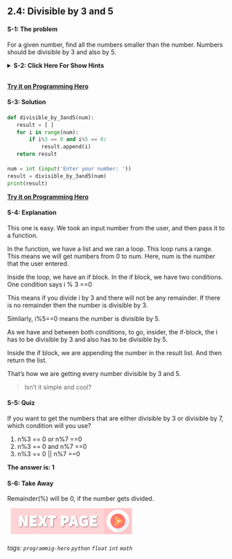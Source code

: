
## 2.4: Divisible by 3 and 5

#### S-1: The problem
For a given number, find all the numbers smaller than the number. Numbers should be divisible by 3 and also by 5.

<details>
 <summary><b>S-2: Click Here For Show Hints</b></summary>
   <p>So, you have to check two conditions: make sure the number is divisible by 3, and also by 5.

> Hence, you will need to use two conditions.
</p>
 </details>
<br>

**[Try it on Programming Hero](https://play.google.com/store/apps/details?id=com.learnprogramming.codecamp)**

#### S-3: Solution
```python
def divisible_by_3and5(num):
   result = [ ]
   for i in range(num):
       if i%3 == 0 and i%5 == 0:
           result.append(i)
   return result
 
num = int (input('Enter your number: '))
result = divisible_by_3and5(num)
print(result)
```

**[Try it on Programming Hero](https://play.google.com/store/apps/details?id=com.learnprogramming.codecamp)**

#### S-4: Explanation
This one is easy. We took an input number from the user, and then pass it to a function. 

In the function, we have a list and we ran a loop. This loop runs a range. This means we will get numbers from 0 to num. Here, num is the number that the user entered. 

Inside the loop, we have an if block. In the if block, we have two conditions. One condition says i % 3 ==0

This means if you divide i by 3 and there will not be any remainder. If there is no remainder then the number is divisible by 3. 

Similarly, i%5==0 means the number is divisible by 5.

As we have and between both conditions, to go, insider, the if-block, the i has to be divisible by 3 and also has to be divisible by 5. 

Inside the if block, we are appending the number in the result list. And then return the list. 

That’s how we are getting every number divisible by 3  and 5. 

> Isn’t it simple and cool?

#### S-5: Quiz
If you want to get the numbers that are either divisible by 3 or divisible by 7, which condition will you use?

1. n%3 == 0 or n%7 ==0
2. n%3 == 0 and n%7 ==0
3. n%3 == 0 || n%7 ==0

**The answer is: 1**

#### S-6: Take Away
Remainder(%) will be 0, if the number gets divided.

&nbsp;
[![Next Page](../assets/next-button.png)](Sum-of-digits.md)
&nbsp;

###### tags: `programmig-hero` `python` `float` `int` `math` 